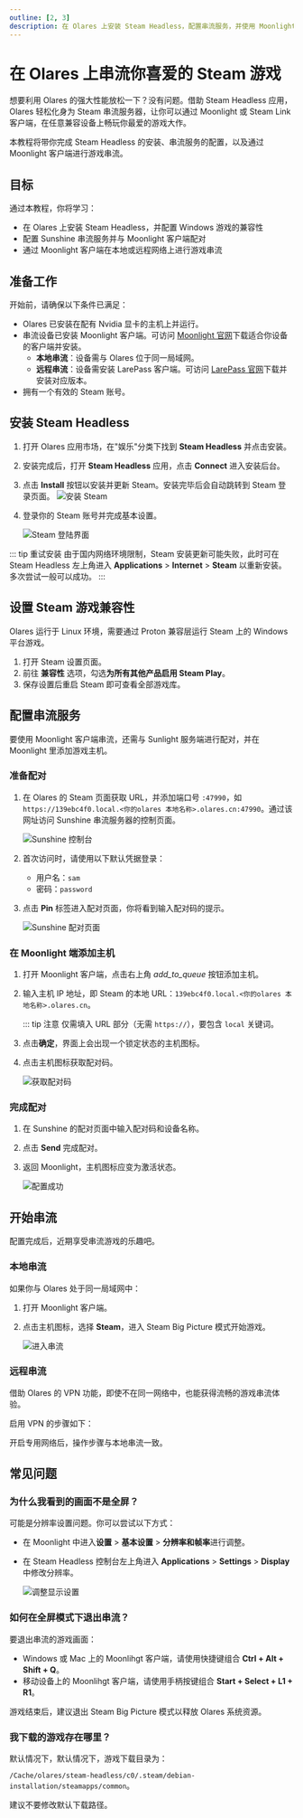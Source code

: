 ```yaml
---
outline: [2, 3]
description: 在 Olares 上安装 Steam Headless，配置串流服务，并使用 Moonlight 从本地或远程网络串流 Steam 游戏。
--- 
```


# 在 Olares 上串流你喜爱的 Steam 游戏

想要利用 Olares 的强大性能放松一下？没有问题。借助 Steam Headless 应用，Olares 轻松化身为 Steam 串流服务器，让你可以通过 Moonlight 或 Steam Link 客户端，在任意兼容设备上畅玩你最爱的游戏大作。

本教程将带你完成 Steam Headless 的安装、串流服务的配置，以及通过 Moonlight 客户端进行游戏串流。

## 目标
通过本教程，你将学习：

- 在 Olares 上安装 Steam Headless，并配置 Windows 游戏的兼容性  
- 配置 Sunshine 串流服务并与 Moonlight 客户端配对  
- 通过 Moonlight 客户端在本地或远程网络上进行游戏串流 
  
## 准备工作

开始前，请确保以下条件已满足：
- Olares 已安装在配有 Nvidia 显卡的主机上并运行。
- 串流设备已安装 Moonlight 客户端。可访问 [Moonlight 官网](https://moonlight-stream.org/)下载适合你设备的客户端并安装。
  - **本地串流**：设备需与 Olares 位于同一局域网。
  - **远程串流**：设备需安装 LarePass 客户端。可访问 [LarePass 官网](https://www.joinolares.cn/larepass)下载并安装对应版本。
- 拥有一个有效的 Steam 账号。

## 安装 Steam Headless

1. 打开 Olares 应用市场，在"娱乐"分类下找到 **Steam Headless** 并点击安装。
2. 安装完成后，打开 **Steam Headless** 应用，点击 **Connect** 进入安装后台。 
3. 点击 **Install** 按钮以安装并更新 Steam。安装完毕后会自动跳转到 Steam 登录页面。
   ![安装 Steam](/images/zh/manual/tutorials/install-steam-client.PNG#bordered)

4. 登录你的 Steam 账号并完成基本设置。

   ![Steam 登陆界面](/images/zh/manual/tutorials/steam-login.png#bordered)

::: tip 重试安装
由于国内网络环境限制，Steam 安装更新可能失败，此时可在 Steam Headless 左上角进入 **Applications** > **Internet** > **Steam** 以重新安装。多次尝试一般可以成功。
:::

## 设置 Steam 游戏兼容性

Olares 运行于 Linux 环境，需要通过 Proton 兼容层运行 Steam 上的 Windows 平台游戏。

1. 打开 Steam 设置页面。 
2. 前往 **兼容性** 选项，勾选**为所有其他产品启用 Steam Play**。 
3. 保存设置后重启 Steam 即可查看全部游戏库。

## 配置串流服务

要使用 Moonlight 客户端串流，还需与 Sunlight 服务端进行配对，并在 Moonlight 里添加游戏主机。

### 准备配对

1. 在 Olares 的 Steam 页面获取 URL，并添加端口号 `:47990`，如 `https://139ebc4f0.local.<你的olares 本地名称>.olares.cn:47990`。通过该网址访问 Sunshine 串流服务器的控制页面。
   
   ![Sunshine 控制台](/images/zh/manual/tutorials/access-sunshine.png#bordered)
   
2. 首次访问时，请使用以下默认凭据登录：  
   - 用户名：`sam`  
   - 密码：`password`
3. 点击 **Pin** 标签进入配对页面，你将看到输入配对码的提示。
   
   ![Sunshine 配对页面](/images/zh/manual/tutorials/pin-sunshine.png#bordered)

### 在 Moonlight 端添加主机

1. 打开 Moonlight 客户端，点击右上角 <i class="material-symbols-outlined">add_to_queue</i> 按钮添加主机。
2. 输入主机 IP 地址，即 Steam 的本地 URL：`139ebc4f0.local.<你的olares 本地名称>.olares.cn`。
   
   ::: tip 注意
   仅需填入 URL 部分（无需 `https://`），要包含 `local` 关键词。

3. 点击**确定**，界面上会出现一个锁定状态的主机图标。
4. 点击主机图标获取配对码。
   
   ![获取配对码](/images/zh/manual/tutorials/get-pin-code.png#bordered)

### 完成配对

1. 在 Sunshine 的配对页面中输入配对码和设备名称。 
2. 点击 **Send** 完成配对。
3. 返回 Moonlight，主机图标应变为激活状态。  
   
   ![配置成功](/images/zh/manual/tutorials/active-host-moonlight.png#bordered)  

## 开始串流

配置完成后，近期享受串流游戏的乐趣吧。

### 本地串流

如果你与 Olares 处于同一局域网中：

1. 打开 Moonlight 客户端。  
2. 点击主机图标，选择 **Steam**，进入 Steam Big Picture 模式开始游戏。  
   
   ![进入串流](/images/zh/manual/tutorials/stream-success.png#bordered) 

### 远程串流

借助 Olares 的 VPN 功能，即使不在同一网络中，也能获得流畅的游戏串流体验。

启用 VPN 的步骤如下：

<!--@include: ./remote.reusables.md{4,24}-->

开启专用网络后，操作步骤与本地串流一致。

## 常见问题

### 为什么我看到的画面不是全屏？

可能是分辨率设置问题。你可以尝试以下方式：

- 在 Moonlight 中进入**设置** > **基本设置** > **分辨率和帧率**进行调整。  
- 在 Steam Headless 控制台左上角进入 **Applications** > **Settings** > **Display** 中修改分辨率。  
   
   ![调整显示设置](/images/zh/manual/tutorials/set-steam-display.png#bordered)

### 如何在全屏模式下退出串流？
   
要退出串流的游戏画面：
- Windows 或 Mac 上的 Moonlihgt 客户端，请使用快捷键组合 **Ctrl + Alt + Shift + Q**。
- 移动设备上的 Moonlihgt 客户端，请使用手柄按键组合 **Start + Select + L1 + R1**。

游戏结束后，建议退出 Steam Big Picture 模式以释放 Olares 系统资源。

### 我下载的游戏存在哪里？

默认情况下，默认情况下，游戏下载目录为：
 
 `/Cache/olares/steam-headless/c0/.steam/debian-installation/steamapps/common`。
 
建议不要修改默认下载路径。

